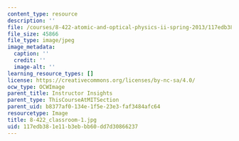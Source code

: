 ```yaml
---
content_type: resource
description: ''
file: /courses/8-422-atomic-and-optical-physics-ii-spring-2013/117edb381e11b3ebbb60dd7d30866237_8-422_classroom-1.jpg
file_size: 45866
file_type: image/jpeg
image_metadata:
  caption: ''
  credit: ''
  image-alt: ''
learning_resource_types: []
license: https://creativecommons.org/licenses/by-nc-sa/4.0/
ocw_type: OCWImage
parent_title: Instructor Insights
parent_type: ThisCourseAtMITSection
parent_uid: b8377af0-134e-1f5e-23e3-faf3484afc64
resourcetype: Image
title: 8-422_classroom-1.jpg
uid: 117edb38-1e11-b3eb-bb60-dd7d30866237
---
```

